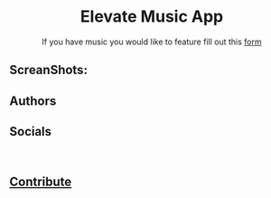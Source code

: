 <h1 align="center">Elevate Music App</h1>

<p align="center">If you have music you would like to feature fill out this <a href="#">form</a></p>

## ScreanShots:


## Authors


## Socials



<br>


## <a href="CONTRIBUTING.md">Contribute</a>
